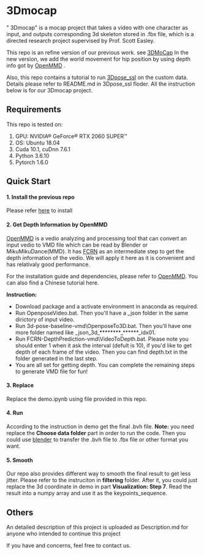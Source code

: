 # 3Dmocap

" 3Dmocap" is a mocap project that takes a video with one character as input, and outputs corresponding 3d skeleton stored in .fbx file, which is a directed research project supervised by Prof. Scott Easley.

This repo is an refine version of our previous work. see [3DMoCap](https://github.com/ReWr1te/3DMoCap)
In the new version, we add the world movement for hip position by using depth info got by [OpenMMD](https://github.com/peterljq/OpenMMD) .

Also, this repo contains a tutorial to run [3Dpose_ssl](https://github.com/chanyn/3Dpose_ssl) on the custom data. Details please refer to README.md in 3Dpose_ssl floder. All the instruction below is for our 3Dmocap project.




## Requirements
This repo is tested on:

1. GPU:  NVIDIA® GeForce® RTX 2060 SUPER™ 
2. OS: Ubuntu 18.04
3. Cuda 10.1, cuDnn 7.6.1
4. Python 3.6.10
6. Pytorch 1.6.0



## Quick Start

#### 1. Install the previous repo
 Please refer [here](https://github.com/ReWr1te/3DMoCap) to install



#### 2. Get Depth Information by OpenMMD

[OpenMMD](https://github.com/peterljq/OpenMMD) is a vedio analyzing and processing tool that can convert an input vedio to VMD file which can be read by Blender or MikuMikuDance(MMD). It has [FCRN](https://github.com/iro-cp/FCRN-DepthPrediction) as an intermediate step to get the depth information of the vedio. We will apply it here as it is convenient and has relativaly good performance.

For the installation guide and dependencies, please refer to [OpenMMD](https://github.com/peterljq/OpenMMD). You can also find a Chinese tutorial here.

**Instruction:**

* Download package and a activate environment in anaconda as required.
* Run OpenposeVideo.bat. Then you'll have a \_json folder in the same dirictory of input video.
* Run 3d-pose-baseline-vmd\OpenposeTo3D.bat. Then you'll have one more folder named like \_json\_3d\_\*\*\*\*\*\*\*\*\_\*\*\*\*\*\*\_idx01.
* Run FCRN-DepthPrediction-vmd\VideoToDepth.bat. Please note you should enter 1 when it ask the interval (defult is 10), if you'd like to get depth of each frame of the video. Then you can find depth.txt in the folder generated in the last step.
* You are all set for getting depth. You can complete the remaining steps to generate VMD file for fun!



#### 3. Replace
Replace the demo.ipynb using file provided in this repo.



#### 4. Run
According to the instruction in demo get the final .bvh file.
**Note:** you need replace the **Choose data folder** part in order to run the code. 
Then you could use [blender](https://www.blender.org/) to transfer the .bvh file to .fbx file or other format you want.



#### 5. Smooth

Our repo also provides different way to smooth the final result to get less jitter. Please refer to the instruciton in **filtering** folder. After it, you could just replace the 3d coordinate in demo in part **Visualization: Step 7**. Read the result into a numpy array and use it as the  keypoints_sequence.



## Others

An detailed description of this project is uploaded as Description.md for anyone who intended to continue this project

If you have and concerns, feel free to contact us.
